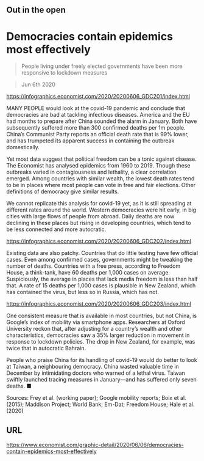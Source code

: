 ## Out in the open

# Democracies contain epidemics most effectively

> People living under freely elected governments have been more responsive to lockdown measures

> Jun 6th 2020



https://infographics.economist.com/2020/20200606_GDC201/index.html

MANY PEOPLE would look at the covid-19 pandemic and conclude that democracies are bad at tackling infectious diseases. America and the EU had months to prepare after China sounded the alarm in January. Both have subsequently suffered more than 300 confirmed deaths per 1m people. China’s Communist Party reports an official death rate that is 99% lower, and has trumpeted its apparent success in containing the outbreak domestically.

Yet most data suggest that political freedom can be a tonic against disease. The Economist has analysed epidemics from 1960 to 2019. Though these outbreaks varied in contagiousness and lethality, a clear correlation emerged. Among countries with similar wealth, the lowest death rates tend to be in places where most people can vote in free and fair elections. Other definitions of democracy give similar results.

We cannot replicate this analysis for covid-19 yet, as it is still spreading at different rates around the world. Western democracies were hit early, in big cities with large flows of people from abroad. Daily deaths are now declining in these places but rising in developing countries, which tend to be less connected and more autocratic.



https://infographics.economist.com/2020/20200606_GDC202/index.html

Existing data are also patchy. Countries that do little testing have few official cases. Even among confirmed cases, governments might be tweaking the number of deaths. Countries with a free press, according to Freedom House, a think-tank, have 60 deaths per 1,000 cases on average. Suspiciously, the average in places that lack media freedom is less than half that. A rate of 15 deaths per 1,000 cases is plausible in New Zealand, which has contained the virus, but less so in Russia, which has not.



https://infographics.economist.com/2020/20200606_GDC203/index.html

One consistent measure that is available in most countries, but not China, is Google’s index of mobility via smartphone apps. Researchers at Oxford University reckon that, after adjusting for a country’s wealth and other characteristics, democracies saw a 35% larger reduction in movement in response to lockdown policies. The drop in New Zealand, for example, was twice that in autocratic Bahrain.

People who praise China for its handling of covid-19 would do better to look at Taiwan, a neighbouring democracy. China wasted valuable time in December by intimidating doctors who warned of a lethal virus. Taiwan swiftly launched tracing measures in January—and has suffered only seven deaths. ■

Sources: Frey et al. (working paper); Google mobility reports; Boix et al. (2015); Maddison Project; World Bank; Em-Dat; Freedom House; Hale et al. (2020)



## URL

https://www.economist.com/graphic-detail/2020/06/06/democracies-contain-epidemics-most-effectively
